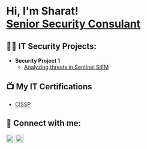 <h1>Hi, I'm Sharat! <br/><a
href="https://www.linkedin.com/in/sharat-kurup-525aa3164/"> Senior Security Consulant</a> </h1>  

<h2>👨‍💻 IT Security Projects:</h2>

- <b> Security Project 1 </b>
  - [Analyzing threats in Sentinel SIEM](https://https://github.com/sharatkurup/Sentinel-SIEM)

  

<h2>📺 My IT Certifications</h2>

- [CISSP](https://www.credly.com/badges/b95dbeac-f1da-41bf-992f-0d25105d66e5/linked_in_profile)
 
<h2> 🤳 Connect with me:</h2>

[<img align="left" alt="JoshMadakor | LinkedIn" width="22px" src="https://cdn.jsdelivr.net/npm/simple-icons@v3/icons/linkedin.svg" />][linkedin]
[<img align="left" alt="JoshMadakor | Instagram" width="22px" src="https://cdn.jsdelivr.net/npm/simple-icons@v3/icons/instagram.svg" />][instagram]

[instagram]: https://www.instagram.com/joshmadakor/
[linkedin]: https://linkedin.com/in/joshmadakor

<!--
**joshmadakor1/joshmadakor1** is a ✨ _special_ ✨ repository because its `README.md` (this file) appears on your GitHub profile.

Here are some ideas to get you started:

- 🔭 I’m currently working on ...
- 🌱 I’m currently learning ...
- 👯 I’m looking to collaborate on ...
- 🤔 I’m looking for help with ...
- 💬 Ask me about ...
- 📫 How to reach me: ...
- 😄 Pronouns: ...
- ⚡ Fun fact: ...
-->
